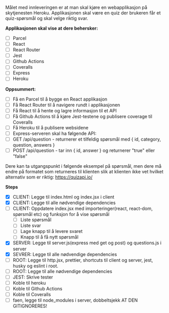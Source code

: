 Målet med innleveringen er at man skal kjøre en webapplikasjon på skytjenesten Heroku. Applikasjonen skal være en quiz der brukeren får et quiz-spørsmål og skal velge riktig svar.

**Applikasjonen skal vise at dere behersker:**
- [ ] Parcel
- [ ] React
- [ ] React Router
- [ ] Jest
- [ ] Github Actions
- [ ] Coveralls
- [ ] Express
- [ ] Heroku

**Oppsummert:**
- [ ] Få en Parcel til å bygge en React applikasjon
- [ ] Få React Router til å navigere rundt i applikasjonen
- [ ] Få React til å hente og lagre informasjon til et API
- [ ] Få Github Actions til å kjøre Jest-testene og publisere coverage til Coveralls
- [ ] Få Heroku til å publisere websidene
- [ ] Express-serveren skal ha følgende API:
- [ ] GET /api/question - returnerer et tilfeldig spørsmål med { id, category, question, answers }
- [ ] POST /api/question - tar inn { id, answer } og returnerer "true" eller "false"

Dere kan ta utgangspunkt i følgende eksempel på spørsmål, men dere må endre på formatet som returneres til klienten slik at klienten ikke vet hvilket alternativ som er riktig: https://quizapi.io/

**Steps**
- [x] CLIENT: Legge til index.html og index.jsx i client
- [x] CLIENT: Legge til alle nødvendige dependencies
- [ ] CLIENT: Oppdatere index.jsx med importeringer(react, react-dom, spørsmål etc) og funksjon for å vise spørsmål
  - [ ] Liste spørsmål
  - [ ] Liste svar
  - [ ] Lage knapp til å levere svaret
  - [ ] Knapp til å få nytt spørsmål
- [x] SERVER: Legge til server.js(express med get og post) og questions.js i server
- [x] SEVRER: Legge til alle nødvendige dependencies
- [ ] ROOT: Legge til http.jsx, prettier, shortcuts til client og server, jest, husky og eslint i root.
- [ ] ROOT: Legge til alle nødvendige dependencies
- [ ] JEST: Skrive tester
- [ ] Koble til heroku
- [ ] Koble til Github Actions
- [ ] Koble til Coveralls
- [ ] faen, legge til node_modules i server, dobbeltsjekk AT DEN GITIGNORERES!